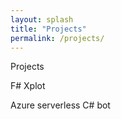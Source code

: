 ```yaml
---
layout: splash
title: "Projects"
permalink: /projects/
---
```


Projects

F# Xplot

Azure serverless C# bot
